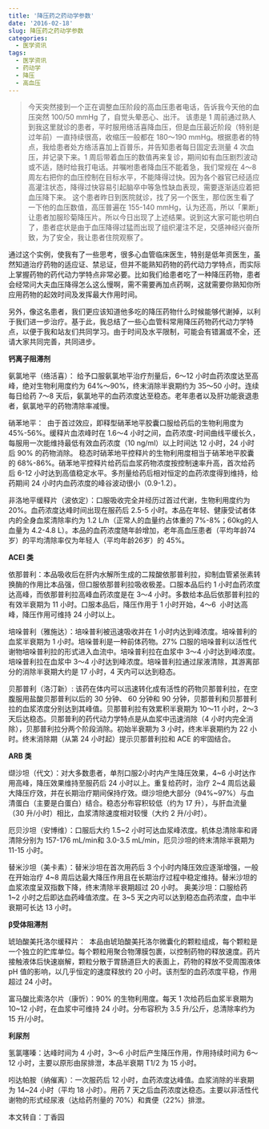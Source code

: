```yaml
---
title: '降压药之药动学参数'
date: '2016-02-18'
slug: 降压药之药动学参数
categories:
  - 医学资讯
tags: 
  - 医学资讯
  - 药动学
  - 降压
  - 高血压
---
```


> 今天突然接到一个正在调整血压阶段的高血压患者电话，告诉我今天他的血压突然 100/50 mmHg 了，自觉头晕恶心、出汗。 该患是 1 周前通过熟人到我这里就诊的患者，平时服用络活喜降血压，但是血压最近阶段（特别是过年前）一直持续很高，收缩压一般都在 180～190 mmHg。根据患者的特点，我给患者处方络活喜加上百普乐，并告知患者每日固定去测量 4 次血压，并记录下来。1 周后带着血压的数值再来复诊，期间如有血压剧烈波动或不适，随时给我打电话。并嘱咐患者降血压不能着急，我们常规在 4～8 周左右把你的血压控制在目标水平，不能降得过快。因为各个器官已经适应高灌注状态，降得过快容易引起脑卒中等急性缺血表现，需要逐渐适应着把血压降下来。 这个患者昨日到医院就诊，找了另一个医生，那位医生看了一下他的血压数值，高压普遍在 155-140 mmHg，认为还高，所以「果断」让患者加服珍菊降压片。所以今日出现了上述结果。说到这大家可能也明白了，患者症状是由于血压降得过猛而出现了组织灌注不足，交感神经兴奋所致，为了安全，我让患者住院观察了。 

​	通过这个实例，使我有了一些思考，很多心血管临床医生，特别是低年资医生，虽然知道治疗药物的适应证、禁忌证，但并不能熟知药物的药代动力学特点，而实际上掌握药物的药代动力学特点非常必要。比如我们给患者吃了一种降压药物，患者会经常问大夫血压降得怎么这么慢啊，需不需要再加点药啊，这就需要你熟知你所应用药物的起效时间及发挥最大作用时间。 

​	另外，像这名患者，我们更应该知道他多吃的降压药物什么时候能够代谢掉，以利于我们进一步治疗。基于此，我总结了一些心血管科常用降压药物药代动力学特点，以便于我和站友们共同学习。由于时间及水平限制，可能会有错漏或不全，还请大家共同完善，共同进步。

**钙离子阻滞剂**

氨氯地平（络活喜）： 给予口服氨氯地平治疗剂量后，6～12 小时血药浓度达至高峰，绝对生物利用度约为 64%～90%，终末消除半衰期约为 35～50 小时。连续每日给药 7～8 天后，氨氯地平的血药浓度达至稳态。老年患者以及肝功能衰退患者，氨氯地平的药物清除率减慢。

硝苯地平：  由于首过效应，即释型硝苯地平胶囊口服给药后的生物利用度为 45%-56%。缓释片血浓峰时在 1.6～4 小时之间，血药浓度-时间曲线平缓长久，每服用一次能维持最低有效血药浓度（10 ng/ml）以上时间达 12 小时，24 小时后 90% 的药物消除。 稳态时硝苯地平控释片的生物利用度相当于硝苯地平胶囊的 68%-86%。硝苯地平控释片给药后血浆药物浓度按控制速率升高，首次给药后 6-12 小时达到高值稳定水平。多剂量给药后相对恒定的血药浓度得到维持，给药期间 24 小时内血药浓度的峰谷波动很小（0.9-1.2）。 

非洛地平缓释片（波依定）：口服吸收完全并经历过首过代谢，生物利用度约为 20%。血药浓度达峰时间出现在服药后 2.5-5 小时。本品在年轻、健康受试者体内的全身血浆清除率约为 1.2 L/h（正常人的血量约占体重的 7%-8%；60kg的人血量为 4.2-4.8 L）。本品的血药浓度随年龄增加，老年高血压患者（平均年龄74岁）的平均清除率仅为年轻人（平均年龄26岁）的 45%。 

**ACEI 类** 

依那普利：本品吸收后在肝内水解所生成的二羧酸依那普利拉，抑制血管紧张素转换酶的作用比本品强，但口服依那普利拉吸收极差。口服本品后约 1 小时血药浓度达高峰，而依那普利拉高峰血药浓度是在 3～4 小时。多数给本品后依那普利拉的有效半衰期为 11 小时。口服本品后，降压作用于 1 小时开始，4～6  小时达高峰，降压作用可维持 24 小时以上。 

培哚普利（雅施达）：培哚普利被迅速吸收并在 1 小时内达到峰浓度。培哚普利的血浆半衰期为 1 小时。培哚普利是一种前体药物。27% 口服的培哚普利以活性代谢物培哚普利拉的形式进入血流中。培哚普利拉在血浆中 3～4 小时达到峰浓度。培哚普利拉在血浆中 3～4 小时达到峰浓度。培哚普利拉通过尿液清除，其游离部分的消除半衰期大约是 17 小时，4 天内可以达到稳态。 

贝那普利（洛汀新）: 该药在体内可以迅速转化成有活性的药物贝那普利拉，在空腹服用盐酸贝那普利以后的 30 分钟、 60 分钟和 90 分钟，贝那普利和贝那普利拉的血浆浓度分别达到其峰值。贝那普利拉有效累积半衰期为 10～11 小时，2～3 天后达稳态。贝那普利的药代动力学特点是从血浆中迅速消除（4 小时内完全消除），贝那普利拉分两个阶段消除。初始半衰期为 3 小时，终末半衰期约为 22 小时。终末消除期（从第 24 小时起）提示贝那普利拉和 ACE 的牢固结合。 

**ARB 类** 

缬沙坦（代文）：对大多数患者，单剂口服2小时内产生降压效果，4~6 小时达作用高峰，降压效果维持至服药后 24 小时以上。重复给药时，治疗 2~4 周后达最大降压疗效，并在长期治疗期间保持疗效。缬沙坦绝大部分（94%~97%）与血清蛋白（主要是白蛋白）结合。稳态分布容积较低（约为 17 升），与肝血流量（30 升/小时）相比，血浆清除速度相对较慢（大约 2 升/小时）。

 厄贝沙坦（安博维）：口服后大约 1.5~2 小时可达血浆峰浓度。机体总清除率和肾清除分别为 157-176 mL/min和 3.0-3.5 mL/min，厄贝沙坦的终末清除半衰期为 11-15 小时。 

替米沙坦（美卡素）：替米沙坦在首次用药后 3 个小时内降压效应逐渐增强，一般在开始治疗 4~8 周后达最大降压作用且在长期治疗过程中稳定维持。替米沙坦的血浆浓度呈双指数下降，终末清除半衰期超过 20 小时。 奥美沙坦：口服给药 1~2 小时之后即达血药峰值浓度。在 3~5 天之内可以达到稳态血药浓度，血中半衰期可长达 13 小时。

**β受体阻滞剂** 

琥珀酸美托洛尔缓释片：  本品由琥珀酸美托洛尔微囊化的颗粒组成，每个颗粒是一个独立的贮库单位。每个颗粒用聚合物薄膜包裹，以控制药物的释放速度。药片接触液体后快速崩解，颗粒分散于胃肠道巨大的表面上，药物的释放不受周围液体 pH 值的影响，以几乎恒定的速度释放约 20 小时。该剂型的血药浓度平稳，作用超过 24 小时。 

富马酸比索洛尔片（康忻）：90% 的生物利用度。每天 1 次给药后血浆半衰期为 10~12 小时，在血浆中可维持 24 小时。分布容积为 3.5 升/公斤，总清除率约为 15 升/小时。 

**利尿剂** 

氢氯噻嗪：达峰时间为 4 小时，3～6 小时后产生降压作用，作用持续时间为 6～12 小时，主要以原形由尿排泄，本品半衰期 T1/2 为 15 小时。 

吲达帕胺（纳催离）：一次服药后 12 小时，血药浓度达峰值。血浆消除的半衰期为 14~24 小时（平均 18 小时）。用药 7 天之后血药浓度达稳态。主要以非活性代谢物的形式经尿液（达给药剂量的 70%）和粪便（22%）排泄。 

本文转自：丁香园